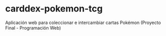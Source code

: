 # carddex-pokemon-tcg
Aplicación web para coleccionar e intercambiar cartas Pokémon (Proyecto Final - Programación Web)
